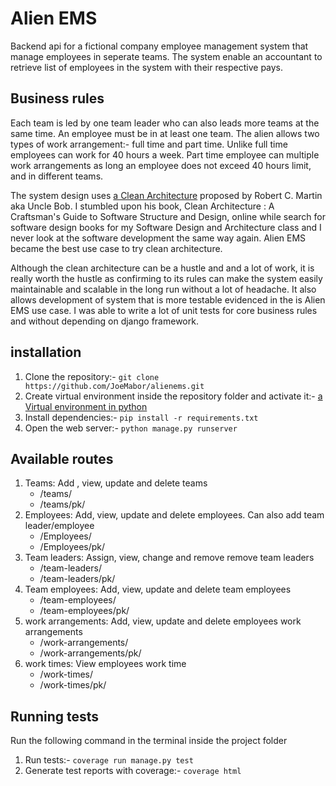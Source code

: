 # Alien EMS

Backend api for a fictional company employee management system that manage employees in seperate teams. The system 
enable an accountant to retrieve list of employees in the system with their respective pays.
## Business rules
Each team is led by one team leader who can also leads more teams at the same time. An employee must be in at least one team. The alien
allows two types of work arrangement:- full time and part time. Unlike full time employees can work for 40 hours a week.
Part time employee can multiple work arrangements as long an employee does not exceed 40 hours limit, and in different
teams.

The system design uses [a Clean Architecture](https://blog.cleancoder.com/uncle-bob/2012/08/13/the-clean-architecture.html) 
proposed by Robert C. Martin aka Uncle Bob. I stumbled upon his book, Clean Architecture : A Craftsman's Guide to Software Structure and Design,
online while search for software design books for my Software Design and Architecture class and I never look at the 
software development the same way again. Alien EMS became the best use case to try clean architecture.

Although the clean architecture can be a hustle and and a lot of work, it is really worth the hustle as confirming to 
its rules can make the system easily maintainable and  scalable in the long run without a lot of headache.
It also allows development of system that is more testable evidenced in the is Alien EMS use case. I was able to write
a lot of unit tests for core  business rules and without depending on django framework.


## installation

1. Clone the repository:- `git clone https://github.com/JoeMabor/alienems.git`
2. Create virtual environment inside the repository folder and activate it:- [a Virtual environment in python](https://docs.python.org/3.7/tutorial/venv.html)
3. Install dependencies:- `pip install -r requirements.txt`
3. Open the web server:- `python manage.py runserver`


## Available routes 

1. Teams: Add , view, update and delete teams
    - /teams/
    - /teams/pk/
2. Employees: Add, view, update and  delete employees. Can also add team leader/employee
     - /Employees/
     - /Employees/pk/
3. Team leaders: Assign, view, change and remove remove team leaders
    - /team-leaders/
     - /team-leaders/pk/
4. Team employees: Add, view, update and delete team employees
    - /team-employees/
     - /team-employees/pk/
5. work arrangements: Add, view, update and delete employees work arrangements
    - /work-arrangements/
     - /work-arrangements/pk/
6. work times: View employees work time
    - /work-times/
     - /work-times/pk/
     
## Running tests


Run the following command in the terminal inside the project folder
 1. Run tests:- `coverage run manage.py test`
 2. Generate test reports with coverage:- `coverage html`
     

    
